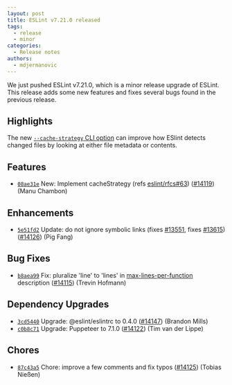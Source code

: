 ```yaml
---
layout: post
title: ESLint v7.21.0 released
tags:
  - release
  - minor
categories:
  - Release notes
authors: 
  - mdjermanovic
---
```


We just pushed ESLint v7.21.0, which is a minor release upgrade of ESLint. This release adds some new features and fixes several bugs found in the previous release.

## Highlights

The new [`--cache-strategy` CLI option](/docs/user-guide/command-line-interface#-cache-strategy) can improve how ESlint detects changed files by looking at either file metadata or contents.






## Features


* [`08ae31e`](https://github.com/eslint/eslint/commit/08ae31e539e381cd0eabf6393fa5c20f1d59125f) New: Implement cacheStrategy (refs [eslint/rfcs#63](https://github.com/eslint/rfcs/issues/63)) ([#14119](https://github.com/eslint/eslint/issues/14119)) (Manu Chambon)




## Enhancements


* [`5e51fd2`](https://github.com/eslint/eslint/commit/5e51fd28dc773c11c924450d24088f97f2824f00) Update: do not ignore symbolic links (fixes [#13551](https://github.com/eslint/eslint/issues/13551), fixes [#13615](https://github.com/eslint/eslint/issues/13615)) ([#14126](https://github.com/eslint/eslint/issues/14126)) (Pig Fang)




## Bug Fixes


* [`b8aea99`](https://github.com/eslint/eslint/commit/b8aea9988b6451b6a05af4f3ede8d6ed5c1d9926) Fix: pluralize 'line' to 'lines' in [max-lines-per-function](/docs/rules/max-lines-per-function) description ([#14115](https://github.com/eslint/eslint/issues/14115)) (Trevin Hofmann)






## Dependency Upgrades


* [`3cd5440`](https://github.com/eslint/eslint/commit/3cd5440b94d5fa4f11a09f50b685f6150f0c2d41) Upgrade: @eslint/eslintrc to 0.4.0 ([#14147](https://github.com/eslint/eslint/issues/14147)) (Brandon Mills)
* [`c0b8c71`](https://github.com/eslint/eslint/commit/c0b8c71df4d0b3f54b20587432d9133741985d5c) Upgrade: Puppeteer to 7.1.0 ([#14122](https://github.com/eslint/eslint/issues/14122)) (Tim van der Lippe)






## Chores


* [`87c43a5`](https://github.com/eslint/eslint/commit/87c43a5d7ea2018cffd6d9b5c431ecb60caaf0d6) Chore: improve a few comments and fix typos ([#14125](https://github.com/eslint/eslint/issues/14125)) (Tobias Nießen)
